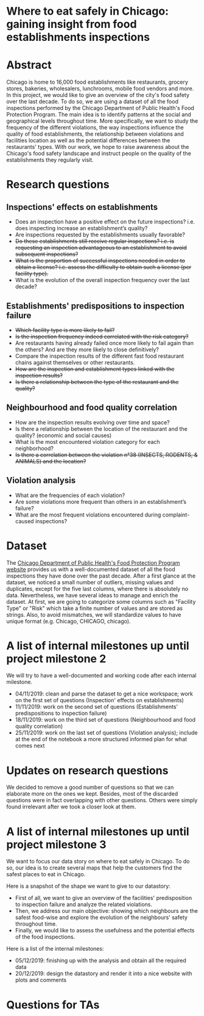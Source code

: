 # Where to eat safely in Chicago: gaining insight from food establishments inspections

# Abstract
Chicago is home to 16,000 food establishments like restaurants, grocery stores, bakeries, wholesalers, lunchrooms, mobile food vendors and more. In this project, we would like to give an overview of the city's food safety over the last decade. To do so, we are using a dataset of all the food inspections performed by the Chicago Department of Public Health's Food Protection Program. The main idea is to identify patterns at the social and geographical levels throughout time. More specifically, we want to study the frequency of the different violations, the way inspections influence the quality of food establishments, the relationship between violations and facilities location as well as the potential differences between the restaurants' types. With our work, we hope to raise awareness about the Chicago's food safety landscape and instruct people on the quality of the establishments they regularly visit.

# Research questions
## Inspections' effects on establishments
- Does an inspection have a positive effect on the future inspections? i.e. does inspecting increase an establishment’s quality?
- Are inspections requested by the establishments usually favorable?
- ~~Do these establishments still receive regular inspections? i.e. is requesting an inspection advantageous to an establishment to avoid subsequent inspections?~~
- ~~What is the proportion of successful inspections needed in order to obtain a license? i.e. assess the difficulty to obtain such a license (per facility type).~~
- What is the evolution of the overall inspection frequency over the last decade?

## Establishments' predispositions to inspection failure
- ~~Which facility type is more likely to fail?~~
- ~~Is the inspection frequency indeed correlated with the risk category?~~
- Are restaurants having already failed once more likely to fail again than the others? And are they more likely to close definitively?
- Compare the inspection results of the different fast food restaurant chains against themselves or other restaurants.
- ~~How are the inspection and establishment types linked with the inspection results?~~
- ~~Is there a relationship between the type of the restaurant and the quality?~~

## Neighbourhood and food quality correlation
- How are the inspection results evolving over time and space?
- Is there a relationship between the location of the restaurant and the quality? (economic and social causes)
- What is the most encountered violation category for each neighborhood?
- ~~Is there a correlation between the violation n°38 (INSECTS, RODENTS, & ANIMALS) and the location?~~

## Violation analysis
- What are the frequencies of each violation?
- Are some violations more frequent than others in an establishment’s failure?
- What are the most frequent violations encountered during complaint-caused inspections?

# Dataset
The [Chicago Department of Public Health's Food Protection Program website](https://www.kaggle.com/chicago/chicago-food-inspections#food-inspections.csv) provides us with a well-documented dataset of all the food inspections they have done over the past decade. After a first glance at the dataset, we noticed a small number of outliers, missing values and duplicates, except for the five last columns, where there is absolutely no data. Nevertheless, we have several ideas to manage and enrich the dataset. At first, we are going to categorize some columns such as "Facility Type" or "Risk" which take a finite number of values and are stored as strings. Also, to avoid mismatches, we will standardize values to have unique format (e.g. Chicago, CHICAGO, chicago).

# A list of internal milestones up until project milestone 2
We will try to have a well-documented and working code after each internal milestone.
- 04/11/2019: clean and parse the dataset to get a nice workspace; work on the first set of questions (Inspection' effects on establishments)
- 11/11/2019: work on the second set of questions (Establishments' predispositions to inspection failure)
- 18/11/2019: work on the third set of questions (Neighbourhood and food quality correlation)
- 25/11/2019: work on the last set of questions (Violation analysis); include at the end of the notebook a more structured informed plan for what comes next

# Updates on research questions
We decided to remove a good number of questions so that we can elaborate more on the ones we kept. Besides, most of the discarded questions were in fact overlapping with other questions. Others were simply found irrelevant after we took a closer look at them.

# A list of internal milestones up until project milestone 3
We want to focus our data story on where to eat safely in Chicago. To do so, our idea is to create several maps that help the customers find the safest places to eat in Chicago.

Here is a snapshot of the shape we want to give to our datastory:
- First of all, we want to give an overview of the facilities' predisposition to inspection failure and analyze the related violations.
- Then, we address our main objective: showing which neighbours are the safest food-wise and explore the evolution of the neighbours' safety throughout time.
- Finally, we would like to assess the usefulness and the potential effects of the food inspections.

Here is a list of the internal milestones:
- 05/12/2019: finishing up with the analysis and obtain all the required data
- 20/12/2019: design the datastory and render it into a nice website with plots and comments 


# Questions for TAs
